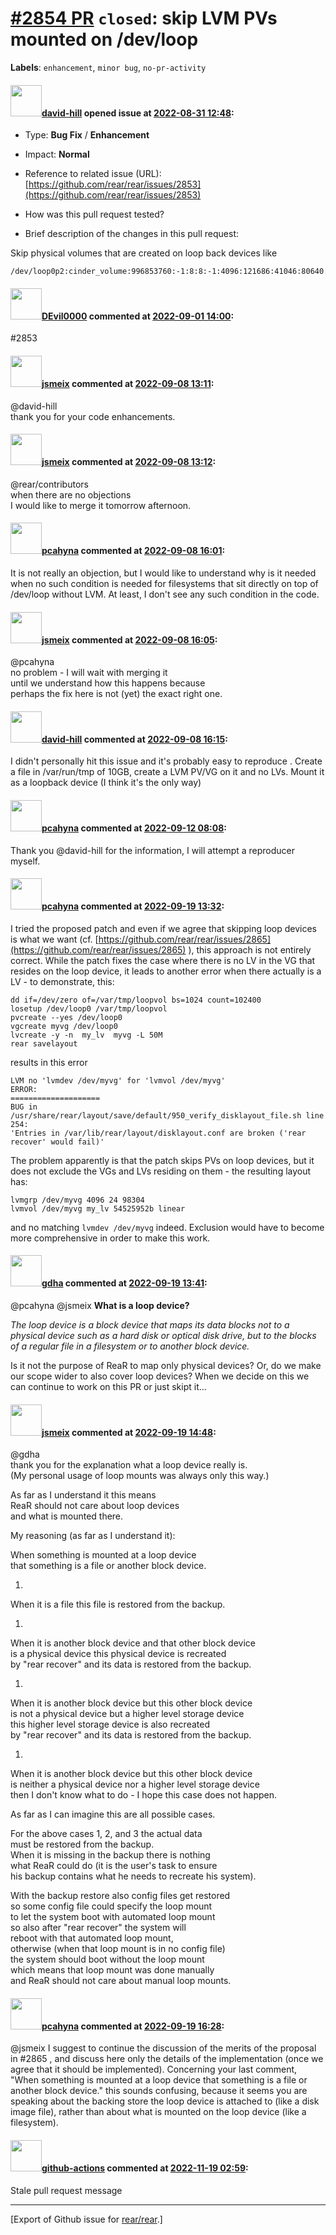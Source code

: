 [\#2854 PR](https://github.com/rear/rear/pull/2854) `closed`: skip LVM PVs mounted on /dev/loop
===============================================================================================

**Labels**: `enhancement`, `minor bug`, `no-pr-activity`

#### <img src="https://avatars.githubusercontent.com/u/6233278?v=4" width="50">[david-hill](https://github.com/david-hill) opened issue at [2022-08-31 12:48](https://github.com/rear/rear/pull/2854):

-   Type: **Bug Fix** / **Enhancement**

-   Impact: **Normal**

-   Reference to related issue (URL):  
    [https://github.com/rear/rear/issues/2853](https://github.com/rear/rear/issues/2853)

-   How was this pull request tested?

-   Brief description of the changes in this pull request:

Skip physical volumes that are created on loop back devices like

    /dev/loop0p2:cinder_volume:996853760:-1:8:8:-1:4096:121686:41046:80640:something

#### <img src="https://avatars.githubusercontent.com/u/3344302?v=4" width="50">[DEvil0000](https://github.com/DEvil0000) commented at [2022-09-01 14:00](https://github.com/rear/rear/pull/2854#issuecomment-1234322595):

\#2853

#### <img src="https://avatars.githubusercontent.com/u/1788608?u=925fc54e2ce01551392622446ece427f51e2f0ce&v=4" width="50">[jsmeix](https://github.com/jsmeix) commented at [2022-09-08 13:11](https://github.com/rear/rear/pull/2854#issuecomment-1240698170):

@david-hill  
thank you for your code enhancements.

#### <img src="https://avatars.githubusercontent.com/u/1788608?u=925fc54e2ce01551392622446ece427f51e2f0ce&v=4" width="50">[jsmeix](https://github.com/jsmeix) commented at [2022-09-08 13:12](https://github.com/rear/rear/pull/2854#issuecomment-1240699279):

@rear/contributors  
when there are no objections  
I would like to merge it tomorrow afternoon.

#### <img src="https://avatars.githubusercontent.com/u/26300485?u=9105d243bc9f7ade463a3e52e8dd13fa67837158&v=4" width="50">[pcahyna](https://github.com/pcahyna) commented at [2022-09-08 16:01](https://github.com/rear/rear/pull/2854#issuecomment-1240917067):

It is not really an objection, but I would like to understand why is it
needed when no such condition is needed for filesystems that sit
directly on top of /dev/loop without LVM. At least, I don't see any such
condition in the code.

#### <img src="https://avatars.githubusercontent.com/u/1788608?u=925fc54e2ce01551392622446ece427f51e2f0ce&v=4" width="50">[jsmeix](https://github.com/jsmeix) commented at [2022-09-08 16:05](https://github.com/rear/rear/pull/2854#issuecomment-1240921299):

@pcahyna  
no problem - I will wait with merging it  
until we understand how this happens because  
perhaps the fix here is not (yet) the exact right one.

#### <img src="https://avatars.githubusercontent.com/u/6233278?v=4" width="50">[david-hill](https://github.com/david-hill) commented at [2022-09-08 16:15](https://github.com/rear/rear/pull/2854#issuecomment-1240932872):

I didn't personally hit this issue and it's probably easy to reproduce .
Create a file in /var/run/tmp of 10GB, create a LVM PV/VG on it and no
LVs. Mount it as a loopback device (I think it's the only way)

#### <img src="https://avatars.githubusercontent.com/u/26300485?u=9105d243bc9f7ade463a3e52e8dd13fa67837158&v=4" width="50">[pcahyna](https://github.com/pcahyna) commented at [2022-09-12 08:08](https://github.com/rear/rear/pull/2854#issuecomment-1243366976):

Thank you @david-hill for the information, I will attempt a reproducer
myself.

#### <img src="https://avatars.githubusercontent.com/u/26300485?u=9105d243bc9f7ade463a3e52e8dd13fa67837158&v=4" width="50">[pcahyna](https://github.com/pcahyna) commented at [2022-09-19 13:32](https://github.com/rear/rear/pull/2854#issuecomment-1251027687):

I tried the proposed patch and even if we agree that skipping loop
devices is what we want (cf.
[https://github.com/rear/rear/issues/2865](https://github.com/rear/rear/issues/2865)
), this approach is not entirely correct. While the patch fixes the case
where there is no LV in the VG that resides on the loop device, it leads
to another error when there actually is a LV - to demonstrate, this:

    dd if=/dev/zero of=/var/tmp/loopvol bs=1024 count=102400
    losetup /dev/loop0 /var/tmp/loopvol
    pvcreate --yes /dev/loop0
    vgcreate myvg /dev/loop0
    lvcreate -y -n  my_lv  myvg -L 50M
    rear savelayout

results in this error

    LVM no 'lvmdev /dev/myvg' for 'lvmvol /dev/myvg'
    ERROR: 
    ====================
    BUG in /usr/share/rear/layout/save/default/950_verify_disklayout_file.sh line 254:
    'Entries in /var/lib/rear/layout/disklayout.conf are broken ('rear recover' would fail)'

The problem apparently is that the patch skips PVs on loop devices, but
it does not exclude the VGs and LVs residing on them - the resulting
layout has:

    lvmgrp /dev/myvg 4096 24 98304
    lvmvol /dev/myvg my_lv 54525952b linear 

and no matching `lvmdev /dev/myvg` indeed. Exclusion would have to
become more comprehensive in order to make this work.

#### <img src="https://avatars.githubusercontent.com/u/888633?u=cdaeb31efcc0048d3619651aa18dd4b76e636b21&v=4" width="50">[gdha](https://github.com/gdha) commented at [2022-09-19 13:41](https://github.com/rear/rear/pull/2854#issuecomment-1251038194):

@pcahyna @jsmeix **What is a loop device?**

*The loop device is a block device that maps its data blocks not to a
physical device such as a hard disk or optical disk drive, but to the
blocks of a regular file in a filesystem or to another block device.*

Is it not the purpose of ReaR to map only physical devices? Or, do we
make our scope wider to also cover loop devices? When we decide on this
we can continue to work on this PR or just skipt it...

#### <img src="https://avatars.githubusercontent.com/u/1788608?u=925fc54e2ce01551392622446ece427f51e2f0ce&v=4" width="50">[jsmeix](https://github.com/jsmeix) commented at [2022-09-19 14:48](https://github.com/rear/rear/pull/2854#issuecomment-1251128373):

@gdha  
thank you for the explanation what a loop device really is.  
(My personal usage of loop mounts was always only this way.)

As far as I understand it this means  
ReaR should not care about loop devices  
and what is mounted there.

My reasoning (as far as I understand it):

When something is mounted at a loop device  
that something is a file or another block device.

1.  

When it is a file this file is restored from the backup.

1.  

When it is another block device and that other block device  
is a physical device this physical device is recreated  
by "rear recover" and its data is restored from the backup.

1.  

When it is another block device but this other block device  
is not a physical device but a higher level storage device  
this higher level storage device is also recreated  
by "rear recover" and its data is restored from the backup.

1.  

When it is another block device but this other block device  
is neither a physical device nor a higher level storage device  
then I don't know what to do - I hope this case does not happen.

As far as I can imagine this are all possible cases.

For the above cases 1, 2, and 3 the actual data  
must be restored from the backup.  
When it is missing in the backup there is nothing  
what ReaR could do (it is the user's task to ensure  
his backup contains what he needs to recreate his system).

With the backup restore also config files get restored  
so some config file could specify the loop mount  
to let the system boot with automated loop mount  
so also after "rear recover" the system will  
reboot with that automated loop mount,  
otherwise (when that loop mount is in no config file)  
the system should boot without the loop mount  
which means that loop mount was done manually  
and ReaR should not care about manual loop mounts.

#### <img src="https://avatars.githubusercontent.com/u/26300485?u=9105d243bc9f7ade463a3e52e8dd13fa67837158&v=4" width="50">[pcahyna](https://github.com/pcahyna) commented at [2022-09-19 16:28](https://github.com/rear/rear/pull/2854#issuecomment-1251253537):

@jsmeix I suggest to continue the discussion of the merits of the
proposal in \#2865 , and discuss here only the details of the
implementation (once we agree that it should be implemented). Concerning
your last comment, "When something is mounted at a loop device that
something is a file or another block device." this sounds confusing,
because it seems you are speaking about the backing store the loop
device is attached to (like a disk image file), rather than about what
is mounted on the loop device (like a filesystem).

#### <img src="https://avatars.githubusercontent.com/in/15368?v=4" width="50">[github-actions](https://github.com/apps/github-actions) commented at [2022-11-19 02:59](https://github.com/rear/rear/pull/2854#issuecomment-1320767127):

Stale pull request message

------------------------------------------------------------------------

\[Export of Github issue for
[rear/rear](https://github.com/rear/rear).\]
